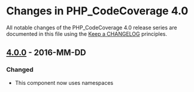 # Changes in PHP_CodeCoverage 4.0

All notable changes of the PHP_CodeCoverage 4.0 release series are documented in this file using the [Keep a CHANGELOG](http://keepachangelog.com/) principles.

## [4.0.0] - 2016-MM-DD

### Changed

* This component now uses namespaces

[4.0.0]: https://github.com/sebastianbergmann/php-code-coverage/compare/3.3...4.0.0

